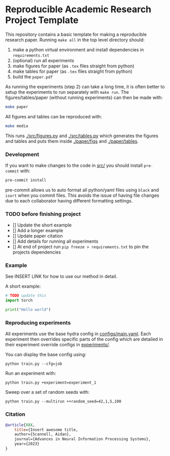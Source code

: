 # Reproducible Academic Research Project Template
This repository contains a basic template for making a reproducible research paper.
Running `make all` in the top level directory should:
1. make a python virtual environment and install dependencies in `requirements.txt`
2. (optional) run all experiments
3. make figures for paper (as `.tex` files straight from python)
4. make tables for paper (as `.tex` files straight from python)
4. build the `paper.pdf`

As running the experiments (step 2) can take a long time, it is often better to setup the experiments to run separately with `make run`.
The figures/tables/paper (without running experiments) can then be made with:
```sh
make paper
```
All figures and tables can be reproduced with:
```sh
make media
```
This runs [./src/figures.py](./src/figures.py) and [./src/tables.py](./src/tables.py) which generates the figures and tables and puts them inside 
[./paper/figs](./paper/fig) and [./paper/tables](./paper/tables).


### Development
If you want to make changes to the code in [src/](.src/) you should install `pre-commit` with:
```sh
pre-commit install
```
pre-commit allows us to auto format all python/yaml files using `black` and `isort` when you commit files.
This avoids the issue of having file changes due to each collaborator having different formatting  settings.


### TODO before finishing project
- [] Update the short example
- [] Add a longer example
- [] Update paper citation
- [] Add details for running all experiments
- [] At end of project run `pip freeze > requirements.txt` to pin the projects dependencies

### Example
See INSERT LINK for how to use our method in detail.

A short example:
```python
# TODO update this
import torch

print("Hello world")
```

### Reproducing experiments
All experiments use the base hydra config in [configs/main.yaml](configs/main.yaml).
Each experiment then overrides specific parts of the config which are detailed in their experiment override configs in [experiments/](configs/experiment/).

You can display the base config using:
``` shell
python train.py --cfg=job
```
Run an experiment with:
``` shell
python train.py +experiment=experiment_1
```
Sweep over a set of random seeds with:
``` shell
python train.py --multirun ++random_seed=42,1,5,100
```



### Citation
```bibtex
@article{XXX,
    title={Insert awesome title,
    author={Scannell, Aidan},
    journal={Advances in Neural Information Processing Systems},
    year={2023}
}
```
